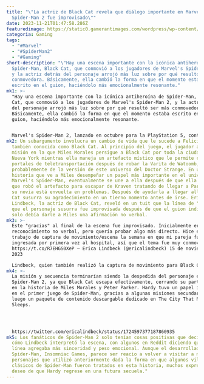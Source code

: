 ```yaml
---
title: "\"La actriz de Black Cat revela que diálogo importante en Marvel's
  Spider-Man 2 fue improvisado\""
date: 2023-11-21T01:47:58.286Z
featuredimage: https://static0.gamerantimages.com/wordpress/wp-content/uploads/2023/11/spider-man-2-black-cat-ad-lib.jpg?q=50&fit=contain&w=1140&h=&dpr=1.5
categoria: Gaming
tags:
  - "#Marvel"
  - "#SpiderMan2"
  - "#Gaming"
short-description: "\"Hay una escena importante con la icónica antiheroína de
  Spider-Man, Black Cat, que conmovió a los jugadores de Marvel's Spider-Man 2,
  y la actriz detrás del personaje arrojó más luz sobre por qué resultó ser más
  conmovedora. Básicamente, ella cambió la forma en que el momento estaba
  escrito en el guion, haciéndolo más emocionalmente resonante."
mk1: >-
  "Hay una escena importante con la icónica antiheroína de Spider-Man, Black
  Cat, que conmovió a los jugadores de Marvel's Spider-Man 2, y la actriz detrás
  del personaje arrojó más luz sobre por qué resultó ser más conmovedora.
  Básicamente, ella cambió la forma en que el momento estaba escrito en el
  guion, haciéndolo más emocionalmente resonante.


  Marvel's Spider-Man 2, lanzado en octubre para la PlayStation 5, continúa la historia un año después de los eventos de Marvel's Spider-Man: Miles Morales. Como tal, ha habido muchos cambios y desarrollos en el entorno de la franquicia, incluido un progreso significativo en la vida de sus personajes. Por ejemplo, villanos clásicos de Spider-Man como el Lagarto, Tombstone y Mysterio han dejado sus malos caminos para convertirse en miembros más productivos de la sociedad.
mk2: Un subargumento involucra un cambio de vida que le sucede a Felicia Hardy,
  también conocida como Black Cat. Al principio del juego, el jugador asume una
  misión en la que Miles Morales persigue a Black Cat por toda la ciudad de
  Nueva York mientras ella maneja un artefacto místico que le permite crear
  portales de teletransportación después de robar la Varita de Watoomb,
  probablemente de la versión de este universo del Doctor Strange. En una
  historia que ve a Miles desempeñar un papel más importante en el universo de
  Marvel's Spider-Man, eventualmente se une a ella después de que ella revela
  que robó el artefacto para escapar de Kraven tratando de llegar a París, donde
  su novia está envuelta en problemas. Después de ayudarla a llegar allí, Black
  Cat susurra su agradecimiento en un tierno momento antes de irse. Erica
  Lindbeck, la actriz de Black Cat, reveló en un tuit que la línea de "gracias"
  que el personaje susurra fue improvisada después de que el guion indicara que
  solo debía darle a Miles una afirmación no verbal.
mk3: >-
  Este "gracias" al final de la escena fue improvisado. Inicialmente era un
  reconocimiento no verbal, pero quería probar algo más directo. Hice este
  trabajo de captura de movimiento/escena la semana en que mi pareja fue
  ingresada por primera vez al hospital, así que el tema fue muy conmovedor.
  https://t.co/R7EHGS0XeP — Erica Lindbeck (@ericalindbeck) 15 de noviembre de
  2023

  Lindbeck, quien también realizó la captura de movimiento para Black Cat en la escena, dijo que quería "probar algo más directo" en la entrega de esa línea, ya que se sentía un poco emocional después de que su pareja fuera ingresada al hospital en la semana en que se filmó. Su pareja, el compañero actor de videojuegos Billy Kametz, eventualmente fallecería después de una batalla contra el cáncer de colon, lo que hizo que su actuación en la escena fuera más significativa.
mk4: >-
  La misión y secuencia terminarían siendo la despedida del personaje en
  Spider-Man 2, ya que Black Cat escapa efectivamente, cerrando su participación
  en la historia de Miles Morales y Peter Parker. Hardy tuvo un papel importante
  en el primer juego de Spider-Man, gracias a algunas misiones secundarias y
  luego un paquete de contenido descargable dedicado en The City That Never
  Sleeps.




  https://twitter.com/ericalindbeck/status/1724597377187860935
mk5: Los fanáticos de Spider-Man 2 solo tenían cosas positivas que decir sobre
  cómo Lindbeck interpretó la escena, con algunos en Reddit diciendo que la
  línea agregaba más sinceridad y peso emocional. Aunque el desarrollador de
  Spider-Man, Insomniac Games, parece ser reacio a volver a visitar a muchos
  personajes que utilizó anteriormente dada la forma en que algunos villanos
  clásicos de Spider-Man fueron tratados en esta historia, muchos expresaron su
  deseo de que Hardy regrese en una futura secuela."
---
```

